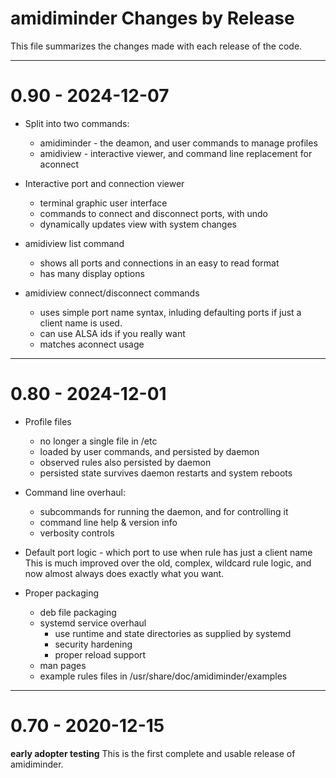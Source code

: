 # amidiminder Changes by Release

This file summarizes the changes made with each release of the code.

-----------

# 0.90 - 2024-12-07

* Split into two commands:
  * amidiminder - the deamon, and user commands to manage profiles
  * amidiview - interactive viewer, and command line replacement for aconnect

* Interactive port and connection viewer
  * terminal graphic user interface
  * commands to connect and disconnect ports, with undo
  * dynamically updates view with system changes

* amidiview list command
  * shows all ports and connections in an easy to read format
  * has many display options

* amidiview connect/disconnect commands
  * uses simple port name syntax, inluding defaulting ports if just a client
    name is used.
  * can use ALSA ids if you really want
  * matches aconnect usage

-----------

# 0.80 - 2024-12-01

* Profile files
  * no longer a single file in /etc
  * loaded by user commands, and persisted by daemon
  * observed rules also persisted by daemon
  * persisted state survives daemon restarts and system reboots

* Command line overhaul:
  * subcommands for running the daemon, and for controlling it
  * command line help & version info
  * verbosity controls

* Default port logic - which port to use when rule has just a client name
  This is much improved over the old, complex, wildcard rule logic, and now
  almost always does exactly what you want.

* Proper packaging
  * deb file packaging
  * systemd service overhaul
    * use runtime and state directories as supplied by systemd
    * security hardening
    * proper reload support
  * man pages
  * example rules files in /usr/share/doc/amidiminder/examples


-----------

# 0.70 - 2020-12-15
**early adopter testing**
This is the first complete and usable release of amidiminder.

